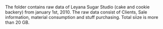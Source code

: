 The folder contains raw data of Leyana Sugar Studio (cake and cookie backery) from january 1st, 2010.
The raw data consist of Clients, Sale information, material consumption and stuff purchasing. 
Total siize is more than 20 GB.
